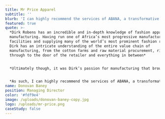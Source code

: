 ```yaml
---
title: Mr Price Apparel
subtitle: ''
blurb: 'I can highly recommend the services of ABANA, a transformative platform that will add value to your business as well as support the fashion apparel factories in Africa.'
featured: true
quote: >-
  *Dirk Robens has an incredible and in-depth knowledge of fashion apparel
  manufacturing. Having run one of Africa’s most progressive manufacturing
  facilities and supplying many of the world’s most prominent fashion retailers,
  Dirk has an intricate understanding of the entire value chain of
  manufacturing, from the cotton farms and raw material procurement, right
  through to the door of the retailer and everything in between*


  *Ultimately though, it was Dirk’s passion for manufacturing that brought him back from the retail side to ABANA. His intricate knowledge of manufacturing capabilities in Africa will be an asset and a strategic advantage to any fashion retailer globally, linking them with factories that meet all of your requirements, and setting you apart from your competitors on the metrics that are most important to you.*


  *As such, I can highly recommend the services of ABANA, a transformative platform that will add value to your business as well as support the fashion apparel factories in Africa.*
name: Donovan Baney
position: Managing Director
color: '#fdf9e4'
image: /uploads/donovan-baney-copy.jpg
logo: /uploads/mr-price.png
caseStudy: false
---
```

